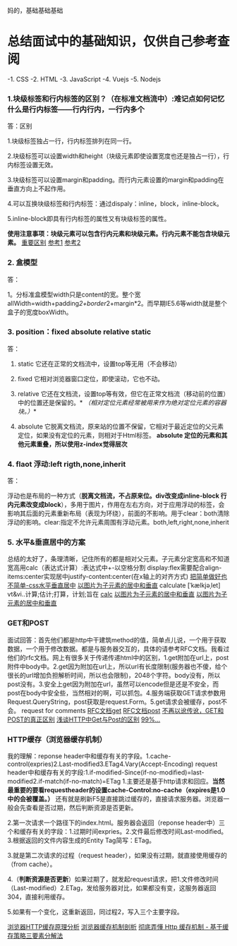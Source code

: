 妈的，基础基础基础

# 总结面试中的基础知识，仅供自己参考查阅

-1. CSS -2. HTML -3. JavaScript -4. Vuejs -5. Nodejs
### 1.块级标签和行内标签的区别？（在标准文档流中）:难记点如何记忆什么是行内标签——行内行内，一行内多个
答：区别

1.块级标签独占一行，行内标签排列在同一行。

2.块级标签可以设置width和height（块级元素即使设置宽度也还是独占一行），行内标签设置无效。

3.块级标签可以设置margin和padding。而行内元素设置的margin和padding在垂直方向上不起作用。

4.可以互换块级标签和行内标签：通过dispaly：inline，block，inline-block。

5.inline-block即具有行内标签的属性又有块级标签的属性。

**使用注意事项：块级元素可以包含行内元素和块级元素。行内元素不能包含块级元素。**
[重要区别](https://github.com/qiu-deqing/FE-interview#display-block%E5%92%8Cdisplay-inline%E7%9A%84%E5%8C%BA%E5%88%AB)
[参考1](http://www.cnblogs.com/malinlin/p/4800683.html)
[参考2](http://blog.csdn.net/sykent/article/details/7738408)
### 2. 盒模型
答：

1。分标准盒模型width只是content的宽。整个宽allWidth=width+padding*2+border*2+margin*2。而早期IE5.6等width就是整个盒子的宽度boxWidth。

### 3. position：fixed absolute relative static 
答：

1. static 它还在正常的文档流中，设置top等无用（不会移动）

2. fixed 它相对浏览器窗口定位，即使滚动，它也不动。

3. relative 它还在文档流，设置top等有效，但它在正常文档流（移动前的位置）中的位置还是保留的。* *（相对定位元素经常被用来作为绝对定位元素的容器块。）**

4. absolute 它脱离文档流，原来站的位置不保留，它相对于最近定位的父元素定位，如果没有定位的元素，则相对于Html标签。
**absolute 定位的元素和其他元素重叠，所以使用z-index觉得层次**

### 4. flaot 浮动:left rigth,none,inherit
答：

浮动也是布局的一种方式（**脱离文档流，不占原来位。div改变成inline-block 行内元素改变成block**），多用于图片，作用在左右方向，对于应用浮动的标签，会影响其后面的元素重新布局（表现为环绕），前面的不影响。用于clear：both清除浮动的影响。clear:指定不允许元素周围有浮动元素。both,left,right,none,inherit

### 5. 水平&垂直居中的方案
总结的太好了，条理清晰，记住所有的都是相对父元素。子元素分定宽高和不知道宽高用calc（表达式计算）:表达式中+-以空格分割
display:flex需要配合align-items:center实现居中justify-content:center(在x轴上的对齐方式)
[把简单做好也不简单-css水平垂直居中](https://xdlrt.github.io/2016/12/15/2016-12-15/)
[以图片为子元素的居中和垂直](http://www.jianshu.com/p/a7552ce07c88?winzoom=1)
calculate [ˈkælkjəˌlet] vt&vi..计算;估计;打算，计划;旨在
[calc](http://www.w3cplus.com/css3/how-to-use-css3-calc-function.html)
[以图片为子元素的居中和垂直](http://www.jianshu.com/p/a7552ce07c88?winzoom=1)
[以图片为子元素的居中和垂直](http://www.jianshu.com/p/a7552ce07c88?winzoom=1)
### GET和POST
面试回答：首先他们都是http中干建筑method的值，简单点儿说，一个用于获取数据，一个用于修改数据。都是与服务器交互的，具体的请参考RFC文档。我看过他们的rfc文档。网上有很多关于传递传递html中的区别，1.get附加在url上，post附件中body中。2.get因为附加在url上，所以url有长度限制(服务器也不傻，给个很长的url增加负担解析时间，所以也会限制)，2048个字符。body没有，所以post没有。3.安全上get因为附加在url，虽然可以encode但是还是不安全，而post在body中安全些，当然相对的啊，可以抓包。4.服务端获取GET请求参数用Request.QueryString，post获取是request.Form。5.get请求会被缓存，post不会。
request for comments
[RFC文档get](https://tools.ietf.org/html/rfc2616#section-9.3)
[RFC文档post](https://tools.ietf.org/html/rfc2616#section-9.5)
[不再以讹传讹，GET和POST的真正区别](http://www.cnblogs.com/nankezhishi/archive/2012/06/09/getandpost.html)
[浅谈HTTP中Get与Post的区别](http://www.cnblogs.com/hyddd/archive/2009/03/31/1426026.html)
[99%...](https://mp.weixin.qq.com/s?__biz=MzI3NzIzMzg3Mw==&mid=100000054&idx=1&sn=71f6c214f3833d9ca20b9f7dcd9d33e4#rd)

### HTTP缓存（浏览器缓存机制）
我的理解：reponse header中和缓存有关的字段。1.cache-control(expries)2.Last-modified3.ETag4.Vary(Accept-Encoding)
request header中和缓存有关的字段:1.if-modified-Since(if-no-modified)=last-modified2.if-match(if-no-match)=ETag
1.主要还是基于http请求和回应。**当然最重要的要看requestheader的设置cache-Control:no-cache（expires是1.0中的会被覆盖。）**
还有就是刷新F5是直接跳过缓存的，直接请求服务器。浏览器一般会先查看是否过期，然后判断资源是否更新。

2.第一次请求一个路径下的index.html。服务器会返回（reponse header中）三个和缓存有关的字段：1.过期时间expries。2.文件最后修改时间Last-modified。3.根据返回的文件内容生成的Entity Tag简写：ETag。

3.就是第二次请求的过程（request header），如果没有过期，就直接使用缓存的（from cache）。

4.（**判断资源是否更新**）如果过期了，就发起request请求，把1.文件修改时间（Last-modified）2.ETag，发给服务器对比，如果都没有变，这服务器返回304，直接利用缓存。

5.如果有一个变化，这重新返回，同过程2，写入三个主要字段。

[浏览器HTTP缓存原理分析](http://www.cnblogs.com/tzyy/p/4908165.html)
[浏览器缓存机制剖析](http://web.jobbole.com/91084/?utm_source=blog.jobbole.com&utm_medium=relatedPosts)
[彻底弄懂 Http 缓存机制 - 基于缓存策略三要素分解法](https://mp.weixin.qq.com/s?__biz=MzA3NTYzODYzMg==&mid=2653578381&idx=1&sn=3f676e2b2e08bcff831c69d31cf51c51&key=dde62796d24517c892043e67f2520e046c13fc0558822ef7ba7fbe8003ddde05e22230fb4ccb2c31133df2a507940c5d4561c7b4f4570969a47cf1388ff57e4bfea70a3810f3fc805e2a5d9aa3192439&ascene=0&uin=MTM4MjU5NzA0MA%3D%3D&devicetype=iMac+MacBookPro12%2C1+OSX+OSX+10.11.6+build(15G1212)&version=12010110&nettype=WIFI&fontScale=100&pass_ticket=n3plsW%2FV7Vb6O9hKzPNig5MYpXUoJo3tNUNxhJ5Jh6e9AS%2BRXmvJPbIzUeUmL3S2)

